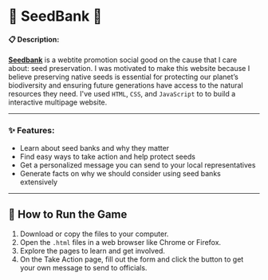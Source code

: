 # 🌱 SeedBank 🌱

#### 📋 Description:

[**Seedbank**](https://390ff148-b72c-43a3-bcb2-c25ae0e14b23-00-171cnv3j8wa74.kirk.replit.dev/index.html)  is a webtite promotion social good on the cause that I care about: seed preservation. I was motivated to make this website because I believe preserving native seeds is essential for protecting our planet’s biodiversity and ensuring future generations have access to the natural resources they need. I've used `HTML`, `CSS`, and `JavaScript` to to build a interactive multipage website.

---

### ✨ Features:

-  Learn about seed banks and why they matter
-  Find easy ways to take action and help protect seeds
-  Get a personalized message you can send to your local representatives
-  Generate facts on why we should consider using seed banks extensively

---

## 🚀 How to Run the Game

1. Download or copy the files to your computer.
2. Open the `.html` files in a web browser like Chrome or Firefox.
3. Explore the pages to learn and get involved.
4. On the Take Action page, fill out the form and click the button to get your own message to send to officials.
